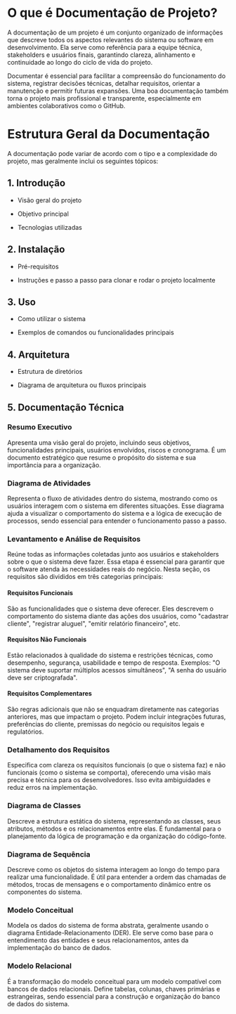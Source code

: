 # O que é Documentação de Projeto?
A documentação de um projeto é um conjunto organizado de informações que descreve todos os aspectos relevantes do sistema ou software em desenvolvimento. Ela serve como referência para a equipe técnica, stakeholders e usuários finais, garantindo clareza, alinhamento e continuidade ao longo do ciclo de vida do projeto.

Documentar é essencial para facilitar a compreensão do funcionamento do sistema, registrar decisões técnicas, detalhar requisitos, orientar a manutenção e permitir futuras expansões. Uma boa documentação também torna o projeto mais profissional e transparente, especialmente em ambientes colaborativos como o GitHub.

# Estrutura Geral da Documentação
A documentação pode variar de acordo com o tipo e a complexidade do projeto, mas geralmente inclui os seguintes tópicos:

## 1. Introdução
* Visão geral do projeto

* Objetivo principal

* Tecnologias utilizadas

## 2. Instalação
* Pré-requisitos

* Instruções e passo a passo para clonar e rodar o projeto localmente

## 3. Uso
* Como utilizar o sistema

* Exemplos de comandos ou funcionalidades principais

## 4. Arquitetura
* Estrutura de diretórios

* Diagrama de arquitetura ou fluxos principais

## 5. Documentação Técnica
### Resumo Executivo
Apresenta uma visão geral do projeto, incluindo seus objetivos, funcionalidades principais, usuários envolvidos, riscos e cronograma. É um documento estratégico que resume o propósito do sistema e sua importância para a organização.

### Diagrama de Atividades
Representa o fluxo de atividades dentro do sistema, mostrando como os usuários interagem com o sistema em diferentes situações. Esse diagrama ajuda a visualizar o comportamento do sistema e a lógica de execução de processos, sendo essencial para entender o funcionamento passo a passo.

### Levantamento e Análise de Requisitos
Reúne todas as informações coletadas junto aos usuários e stakeholders sobre o que o sistema deve fazer. Essa etapa é essencial para garantir que o software atenda às necessidades reais do negócio.
Nesta seção, os requisitos são divididos em três categorias principais:

#### Requisitos Funcionais
São as funcionalidades que o sistema deve oferecer. Eles descrevem o comportamento do sistema diante das ações dos usuários, como "cadastrar cliente", "registrar aluguel", "emitir relatório financeiro", etc.

#### Requisitos Não Funcionais
Estão relacionados à qualidade do sistema e restrições técnicas, como desempenho, segurança, usabilidade e tempo de resposta. Exemplos: "O sistema deve suportar múltiplos acessos simultâneos", "A senha do usuário deve ser criptografada".

#### Requisitos Complementares
São regras adicionais que não se enquadram diretamente nas categorias anteriores, mas que impactam o projeto. Podem incluir integrações futuras, preferências do cliente, premissas do negócio ou requisitos legais e regulatórios.

### Detalhamento dos Requisitos
Especifica com clareza os requisitos funcionais (o que o sistema faz) e não funcionais (como o sistema se comporta), oferecendo uma visão mais precisa e técnica para os desenvolvedores. Isso evita ambiguidades e reduz erros na implementação.

### Diagrama de Classes
Descreve a estrutura estática do sistema, representando as classes, seus atributos, métodos e os relacionamentos entre elas. É fundamental para o planejamento da lógica de programação e da organização do código-fonte.

### Diagrama de Sequência
Descreve como os objetos do sistema interagem ao longo do tempo para realizar uma funcionalidade. É útil para entender a ordem das chamadas de métodos, trocas de mensagens e o comportamento dinâmico entre os componentes do sistema.

### Modelo Conceitual
Modela os dados do sistema de forma abstrata, geralmente usando o diagrama Entidade-Relacionamento (DER). Ele serve como base para o entendimento das entidades e seus relacionamentos, antes da implementação do banco de dados.

### Modelo Relacional
É a transformação do modelo conceitual para um modelo compatível com bancos de dados relacionais. Define tabelas, colunas, chaves primárias e estrangeiras, sendo essencial para a construção e organização do banco de dados do sistema.
